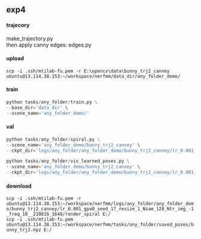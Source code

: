exp4
---  

#### trajecory  
make_trajectory.py  
then apply canny edges: edges.py  

#### upload  
`scp -i .ssh/mtilab-fu.pem -r E:\opencv\data\bunny_trj2_canney ubuntu@13.114.38.153:~/workspace/nerfmm/data_dir/any_folder_demo/`

#### train  
```python
python tasks/any_folder/train.py \
--base_dir='data_dir' \
--scene_name='any_folder_demo/'
```  
#### val
```python
python tasks/any_folder/spiral.py \
--scene_name='any_folder_demo/bunny_trj2_canney' \
--ckpt_dir='logs/any_folder/any_folder_demo/bunny_trj2_canney/lr_0.001_gpu0_seed_17_resize_1_Nsam_128_Ntr_img_-1_freq_10__210816_1648'
```  
```python  
python tasks/any_folder/vis_learned_poses.py \
--scene_name='any_folder_demo/bunny_trj2_canney' \
--ckpt_dir='logs/any_folder/any_folder_demo/bunny_trj2_canney/lr_0.001_gpu0_seed_17_resize_1_Nsam_128_Ntr_img_-1_freq_10__210816_1648'
```  

#### download  
`scp -i .ssh/mtilab-fu.pem -r ubuntu@13.114.38.153:~/workspace/nerfmm/logs/any_folder/any_folder_demo/bunny_trj2_canney/lr_0.001_gpu0_seed_17_resize_1_Nsam_128_Ntr_img_-1_freq_10__210816_1648/render_spiral E:/`  
`scp -i .ssh/mtilab-fu.pem ubuntu@13.114.38.153:~/workspace/nerfmm/tasks/any_folder/saved_poses/bunny_trj2.npz E:/`
